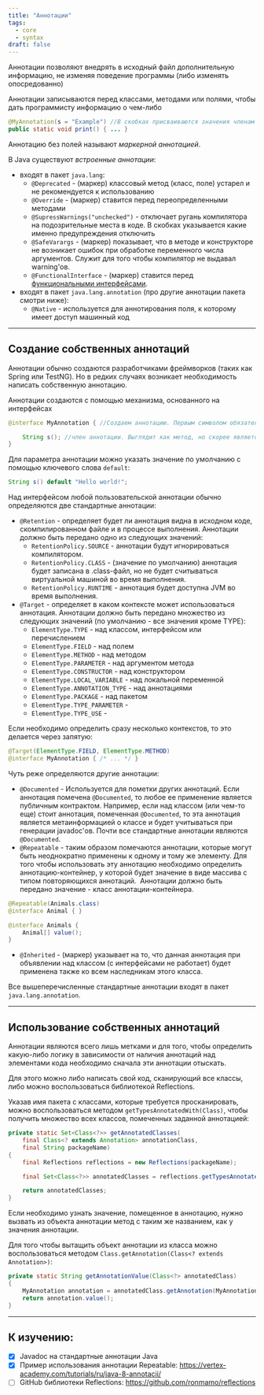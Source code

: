 ```yaml
---
title: "Аннотации"
tags:
  - core
  - syntax
draft: false
---
```


Аннотации позволяют внедрять в исходный файл дополнительную информацию, не изменяя поведение программы (либо изменять опосредованно)

Аннотации записываются перед классами, методами или полями, чтобы дать программисту информацию о чем-либо
```java
@MyAnnotation(s = "Example") //В скобках присваиваются значения членам 
public static void print() { ... }
```

Аннотацию без полей называют *маркерной аннотацией*.

В Java существуют *встроенные аннотации*:

- входят в пакет `java.lang`:
    - `@Deprecated` - (маркер) классовый метод (класс, поле) устарел и не рекомендуется к использованию
    - `@Override` - (маркер) ставится перед переопределенными методами
    - `@SupressWarnings("unchecked")` - отключает ругань компилятора на подозрительные места в коде. В скобках указывается какие именно предупреждения отключить
    - `@SafeVarargs` - (маркер) показывает, что в методе и конструкторе не возникает ошибок при обработке переменного числа аргументов. Служит для того чтобы компилятор не выдавал warning'ов.
    - `@FunctionalInterface` - (маркер) ставится перед [функциональными интерфейсами](stream_and_lambda/functional_interface.md).
- входят в пакет `java.lang.annotation` (про другие аннотации пакета смотри ниже):
    - `@Native` - используется для аннотирования поля, к которому имеет доступ машинный код

* * *

## Создание собственных аннотаций

Аннотации обычно создаются разработчиками фреймворков (таких как Spring или TestNG). Но в редких случаях возникает необходимость написать собственную аннотацию.

Аннотации создаются с помощью механизма, основанного на интерфейсах

```java
@interface MyAnnotation { //Создаем аннотацию. Первым символом обязательно ставится @

    String s(); //член аннотации. Выглядит как метод, но скорее является полем
}
```

Для параметра аннотации можно указать значение по умолчанию с помощью ключевого слова `default`:

```java
String s() default "Hello world!";
```

Над интерфейсом любой пользовательской аннотации обычно определяются две стандартные аннотации:

- `@Retention` - определяет будет ли аннотация видна в исходном коде, скомпилированном файле и в процессе выполнения. Аннотации должно быть передано одно из следующих значений:
    - `RetentionPolicy.SOURCE` - аннотации будут игнорироваться компилятором.
    - `RetentionPolicy.CLASS` - (значение по умолчанию) аннотация будет записана в .class-файл, но не будет считываться виртуальной машиной во время выполнения.
    - `RetentionPolicy.RUNTIME` - аннотация будет доступна JVM во время выполнения.
- `@Target` - определяет в каком контексте может использоваться аннотация. Аннотации должно быть передано множество из следующих значений (по умолчанию - все значения кроме TYPE):
    - `ElementType.TYPE` - над классом, интерфейсом или перечислением
    - `ElementType.FIELD` - над полем
    - `ElementType.METHOD` - над методом
    - `ElementType.PARAMETER` - над аргументом метода
    - `ElementType.CONSTRUCTOR` - над конструктором
    - `ElementType.LOCAL_VARIABLE` - над локальной переменной
    - `ElementType.ANNOTATION_TYPE` - над аннотациями
    - `ElementType.PACKAGE` - над пакетом
    - `ElementType.TYPE_PARAMETER` -
    - `ElementType.TYPE_USE` -

Если необходимо определить сразу несколько контекстов, то это делается через запятую:

```java
@Target(ElementType.FIELD, ElementType.METHOD)
@interface MyAnnotation { /* ... */ }
```

Чуть реже определяются другие аннотации:

- `@Documented` - Используется для пометки других аннотаций. Если аннотация помечена `@Documented`, то любое ее применение является публичным контрактом. Например, если над классом (или чем-то еще) стоит аннотация, помеченная `@Documented`, то эта аннотация является метаинформацией о классе и будет учитываться при генерации javadoc'ов. Почти все стандартные аннотации являются `@Documented`.
- `@Repeatable` - таким образом помечаются аннотации, которые могут быть неоднократно применены к одному и тому же элементу. Для того чтобы использовать эту аннотацию необходимо определить аннотацию-контейнер, у которой будет значение в виде массива с типом повторяющихся аннотаций.  Аннотации должно быть передано значение - класс аннотации-контейнера.

```java
@Repeatable(Animals.class)
@interface Animal { }

@interface Animals {
    Animal[] value();
}
```

- `@Inherited` - (маркер) указывает на то, что данная аннотация при объявлении над классом (с интерфейсами не работает) будет применена также ко всем наследникам этого класса.

Все вышеперечисленные стандартные аннотации входят в пакет `java.lang.annotation`.

---

## Использование собственных аннотаций

Аннотации являются всего лишь метками и для того, чтобы определить какую-либо логику в зависимости от наличия аннотаций над элементами кода необходимо сначала эти аннотации отыскать.

Для этого можно либо написать свой код, сканирующий все классы, либо можно воспользоваться библиотекой Reflections.

Указав имя пакета с классами, которые требуется просканировать, можно воспользоваться методом `getTypesAnnotatedWith(Class)`, чтобы получить множество всех классов, помеченных заданной аннотацией:

```java
private static Set<Class<?>> getAnnotatedClasses(
    final Class<? extends Annotation> annotationClass,
    final String packageName)
{
    final Reflections reflections = new Reflections(packageName);

    final Set<Class<?>> annotatedClasses = reflections.getTypesAnnotatedWith(annotationClass);

    return annotatedClasses;
}
```

Если необходимо узнать значение, помещенное в аннотацию, нужно вызвать из объекта аннотации метод с таким же названием, как у значения аннотации.

Для того чтобы вытащить объект аннотации из класса можно воспользоваться методом `Class.getAnnotation(Class<? extends Annotation>)`:

```java
private static String getAnnotationValue(Class<?> annotatedClass)
{
    MyAnnotation annotation = annotatedClass.getAnnotation(MyAnnotation.class);
    return annotation.value();
}
```

---

## К изучению:

- [X] Javadoc на стандартные аннотации Java
- [X] Пример использования аннотации Repeatable: https://vertex-academy.com/tutorials/ru/java-8-annotacii/
- [ ] GitHub библиотеки Reflections: https://github.com/ronmamo/reflections